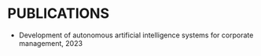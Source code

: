 # PUBLICATIONS
* Development of autonomous artificial intelligence systems for corporate management, 2023
